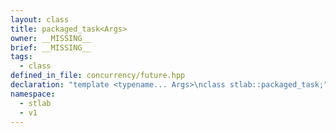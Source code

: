 ```yaml
---
layout: class
title: packaged_task<Args>
owner: __MISSING__
brief: __MISSING__
tags:
  - class
defined_in_file: concurrency/future.hpp
declaration: "template <typename... Args>\nclass stlab::packaged_task;"
namespace:
  - stlab
  - v1
---
```

